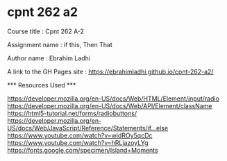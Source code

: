 # cpnt 262 a2
 
Course title : Cpnt 262 A-2

Assignment name : if this, Then That

Author name : Ebrahim Ladhi

A link to the GH Pages site : https://ebrahimladhi.github.io/cpnt-262-a2/

*** Resources Used ***

https://developer.mozilla.org/en-US/docs/Web/HTML/Element/input/radio
https://developer.mozilla.org/en-US/docs/Web/API/Element/className
https://html5-tutorial.net/forms/radiobuttons/
https://developer.mozilla.org/en-US/docs/Web/JavaScript/Reference/Statements/if...else
https://www.youtube.com/watch?v=widROy5qcDc
https://www.youtube.com/watch?v=hRLjazoyLYg
https://fonts.google.com/specimen/Island+Moments
